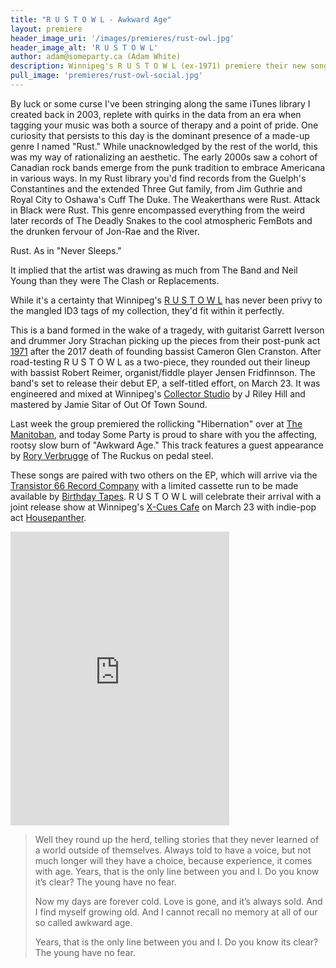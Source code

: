 ```yaml
---
title: "R U S T O W L - Awkward Age"
layout: premiere
header_image_uri: '/images/premieres/rust-owl.jpg'
header_image_alt: 'R U S T O W L'
author: adam@someparty.ca (Adam White)
description: Winnipeg's R U S T O W L (ex-1971) premiere their new song "Awkward Age" from their upcoming debut EP.
pull_image: 'premieres/rust-owl-social.jpg'
---
```


By luck or some curse I've been stringing along the same iTunes library I created back in 2003, replete with quirks in the data from an era when tagging your music was both a source of therapy and a point of pride. One curiosity that persists to this day is the dominant presence of a made-up genre I named "Rust." While unacknowledged by the rest of the world, this was my way of rationalizing an aesthetic. The early 2000s saw a cohort of Canadian rock bands emerge from the punk tradition to embrace Americana in various ways. In my Rust library you'd find records from the Guelph's Constantines and the extended Three Gut family, from Jim Guthrie and Royal City to Oshawa's Cuff The Duke. The Weakerthans were Rust. Attack in Black were Rust. This genre encompassed everything from the weird later records of The Deadly Snakes to the cool atmospheric FemBots and the drunken fervour of Jon-Rae and the River.

Rust. As in "Never Sleeps."

It implied that the artist was drawing as much from The Band and Neil Young than they were The Clash or Replacements.

While it's a certainty that Winnipeg's [R U S T O W L](https://rustowl.bandcamp.com/) has never been privy to the mangled ID3 tags of my collection, they'd fit within it perfectly.

This is a band formed in the wake of a tragedy, with guitarist Garrett Iverson and drummer Jory Strachan picking up the pieces from their post-punk act [1971](https://1971canada.bandcamp.com/) after the 2017 death of founding bassist Cameron Glen Cranston. After road-testing R U S T O W L as a two-piece, they rounded out their lineup with bassist Robert Reimer, organist/fiddle player Jensen Fridfinnson. The band's set to release their debut EP, a self-titled effort, on March 23. It was engineered and mixed at Winnipeg's [Collector Studio](https://www.collectorstudio.net/) by J Riley Hill and mastered by Jamie Sitar of Out Of Town Sound.

Last week the group premiered the rollicking "Hibernation" over at [The Manitoban](http://www.themanitoban.com/2018/03/song-premiere-r-u-s-t-o-w-l-hibernation/33970/), and today Some Party is proud to share with you the affecting, rootsy slow burn of "Awkward Age." This track features a guest appearance by [Rory Verbrugge](https://roryverbrugge.com/) of The Ruckus on pedal steel.

These songs are paired with two others on the EP, which will arrive via the [Transistor 66 Record Company](http://www.transistor66.com/) with a limited cassette run to be made available by [Birthday Tapes](https://birthdaytapesmb.bandcamp.com/). R U S T O W L will celebrate their arrival with a joint release show at Winnipeg's [X-Cues Cafe](https://www.facebook.com/events/224185148155596/) on March 23 with indie-pop act [Housepanther](https://baileewoods.bandcamp.com).

<iframe style="border: 0; width: 350px; height: 470px;" src="https://bandcamp.com/EmbeddedPlayer/album=2446477610/size=large/bgcol=ffffff/linkcol=0687f5/tracklist=false/track=3503486783/transparent=true/" seamless><a href="http://rustowl.bandcamp.com/album/r-u-s-t-o-w-l">R U S T O W L by R U S T O W L</a></iframe>

> Well they round up the herd, telling stories that they never learned of a world outside of themselves. Always told to have a voice, but not much longer will they have a choice, because experience, it comes with age. Years, that is the only line between you and I. Do you know it’s clear? The young have no fear.
>
> Now my days are forever cold. Love is gone, and it’s always sold. And I find myself growing old. And I cannot recall no memory at all of our so called awkward age.
>
> Years, that is the only line between you and I. Do you know its clear? The young have no fear.
